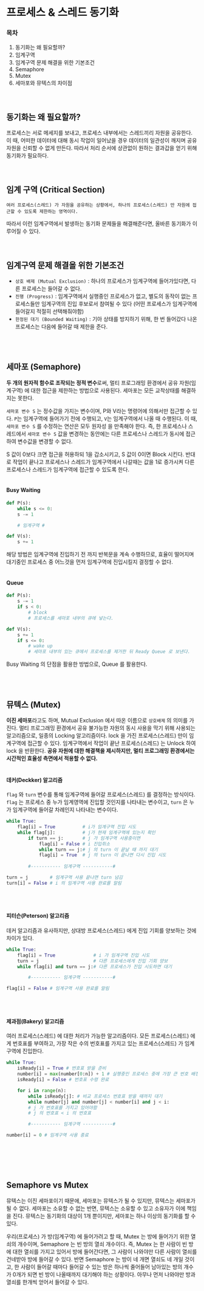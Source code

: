 # 프로세스 & 스레드 동기화
### 목차
1. 동기화는 왜 필요할까?
2. 임계구역
3. 임계구역 문제 해결을 위한 기본조건
4. Semaphore
5. Mutex
6. 세마포와 뮤텍스의 차이점
<br><br><br>

## 동기화는 왜 필요할까?
프로세스는 서로 메세지를 보내고, 프로세스 내부에서는 스레드끼리 자원을 공유한다. 이 때, 어떠한 데이터에 대해 동시 작업이 일어났을 경우 데이터의 일관성이 깨지며 공유 자원을 신뢰할 수 없게 만든다. 따라서 처리 순서에 상관없이 원하는 결과갑을 얻기 위해 동기화가 필요하다.
<br><br><br>

## 임계 구역 (Critical Section)
```
여러 프로세스(스레드) 가 자원을 공유하는 상황에서, 하나의 프로세스(스레드) 만 자원에 접근할 수 있도록 제한하는 영역이다.
```
따라서 이런 임계구역에서 발생하는 동기화 문제들을 해결해준다면, 올바른 동기화가 이루어질 수 있다.
<br><br><br>

## 임계구역 문제 해결을 위한 기본조건
- `상호 배제 (Mutual Exclusion)` : 하나의 프로세스가 임계구역에 들어가있다면, 다른 프로세스는 들어갈 수 없다.
- `진행 (Progress)` : 임계구역에서 실행중인 프로세스가 없고, 별도의 동작이 없는 프로세스들만 임계구역의 진입 후보로서 참여될 수 있다 (어떤 프로세스가 임계구역에 들어갈지 적절히 선택해줘야함)
- `한정된 대기 (Bounded Waiting)` : 기아 상태를 방지하기 위해, 한 번 들어갔다 나온 프로세스는 다음에 들어갈 때 제한을 준다.
<br><br><br><br>

## 세마포 (Semaphore)
**두 개의 원자적 함수로 조작되는 정적 변수**로써, 멀티 프로그래밍 환경에서 공유 자원(임계구역) 에 대한 접근을 제한하는 방법으로 사용된다. 세마포는 모든 교착상태를 해결하지는 못한다.
<br>

`세마포 변수 S` 는 정수값을 가지는 변수이며, P와 V라는 명령어에 의해서만 접근할 수 있다. `P`는 임계구역에 들어가기 전에 수행되고, `V`는 임계구역에서 나올 때 수행된다. 이 때, `세마포 변수 S` 를 수정하는 연산은 모두 원자성 을 만족해야 한다. 즉, 한 프로세스나 스레드에서 `세마포 변수 S` 값을 변경하는 동안에는 다른 프로세스나 스레드가 동시에 접근하여 변수값을 변경할 수 없다.
<br>

S 값이 0보다 크면 접근을 허용하되 1을 갑소시키고, S 값이 0이면 Block 시킨다. 반대로 작업이 끝나고 프로세스나 스레드가 임계구역에서 나갈때는 값을 1로 증가시켜 다른 프로세스나 스레드가 임계구역에 접근할 수 있도록 한다.
<br><br>

#### Busy Waiting
```Python
def P(s):
    while s <= 0:
    s -= 1

    # 임계구역 #

def V(s):
    s += 1
```
해당 방법은 임계구역에 진입하기 전 까지 반복문을 계속 수행하므로, 효율이 떨어지며 대기중인 프로세스 중 어느것을 먼저 임계구역에 진입시킬지 결정할 수 없다.
<br><br>

#### Queue
```Python
def P(s):
    s -= 1
    if s < 0:
        # block
        # 프로세스를 세마포 내부의 큐에 넣는다.

def V(s):
    s += 1
    if s <= 0:
        # wake up
        # 세마포 내부의 있는 큐에서 프로세스를 제거한 뒤 Ready Queue 로 보낸다.
```
Busy Waiting 의 단점을 활용한 방법으로, Queue 를 활용한다.
<br><br><br><br>

## 뮤텍스 (Mutex)
**이진 세마포**라고도 하며, Mutual Exclusion 에서 따온 이름으로 `상호배제` 의 의미를 가진다. 멀티 프로그래밍 환경에서 공유 불가능한 자원의 동시 사용을 막기 위해 사용되는 알고리즘으로, 일종의 Locking 알고리즘이다. lock 을 가진 프로세스(스레드) 만이 임계구역에 접근할 수 있다. 임계구역에서 작업이 끝난 프로세스(스레드) 는 Unlock 하여 lock 을 반환한다.
**공유 자원에 대한 해결책을 제시하지만, 멀티 프로그래밍 환경에서는 시간적인 효율성 측면에서 적용할 수 없다.**
<br><br>

#### 데커(Deckker) 알고리즘
`flag` 와 `turn` 변수를 통해 임계구역에 들어갈 프로세스(스레드) 를 결정하는 방식이다. `flag` 는 프로세스 중 누가 임계영역에 진입할 것인지를 나타내는 변수이고, `turn` 은 누가 임계구역에 들어갈 차례인지 나타내는 변수이다.
```python
while True:
    flag[i] = True          # i가 임계구역 진입 시도
    while flag[j]:          # j가 현재 임계구역에 있는지 확인
        if turn == j:       # j 가 임계구역 사용중이면
            flag[i] = False # i 진입취소
            while turn == j:# j 의 turn 이 끝날 때 까지 대기 
            flag[i] = True  # j 의 turn 이 끝나면 다시 진입 시도
        
        #----------- 임계구역 -----------#

turn = j        # 임계구역 사용 끝나면 turn 넘김
turn[i] = False # i 의 임계구역 사용 완료를 알림
```
<br><br>

#### 피터슨(Peterson) 알고리즘
데커 알고리즘과 유사하지만, 상대방 프로세스(스레드) 에게 진입 기회를 양보하는 것에 차이가 있다.
```Python
while True:
    flag[i] = True              # i 가 임계구역 진입 시도
    turn = j                    # 다른 프로세스에게 진입 기회 양보
    while flag[i] and turn == j:# 다른 프로세스가 진입 시도하면 대기

        #----------- 임계구역 -----------#

flag[i] = False # 임계구역 사용 완료를 알림
```
<br><br>

#### 제과점(Bakery) 알고리즘
여러 프로세스(스레드) 에 대한 처리가 가능한 알고리즘이다. 모든 프로세스(스레드) 에게 번호표를 부여하고, 가장 작은 수의 번호표를 가지고 있는 프로세스(스레드) 가 임계구역에 진입한다.
```Python
while True:
    isReady[i] = True # 번호표 받을 준비
    number[i] = max(number[0:n]) + 1 # 실행중인 프로세스 중에 가장 큰 번호 배정
    isReady[i] = False # 번호표 수령 완료

    for i in range(n):
        while isReady[j]: # 비교 프로세스 번호표 받을 때까지 대기
        while number[j] and number[j] < number[i] and j < i:
        # j 가 번호표를 가지고 있어야함
        # j 의 번호표 < i 의 번호표

        #----------- 임계구역 -----------#

number[i] = 0 # 임계구역 사용 종료
```
<br><br><br><br>


## Semaphore vs Mutex
뮤텍스는 이진 세마포이기 때문에, 세마포는 뮤텍스가 될 수 있지만, 뮤텍스는 세마포가 될 수 없다. 세마포는 소유할 수 없는 반면, 뮤텍스는 소유할 수 있고 소유자가 이에 책임을 진다. 뮤텍스는 동기화의 대상이 1개 뿐이지만, 세마포는 하나 이상의 동기화를 할 수 있다.
<br>

우리(프로세스) 가 방(임계구역) 에 들어가려고 할 때, Mutex 는 방에 들어가기 위한 열쇠의 개수이며, Semaphore 는 빈 방의 열쇠 개수이다. 
즉, Mutex 는 한 사람이 빈 방에 대한 열쇠를 가지고 있어서 방에 들어간다면, 그 사람이 나와야만 다른 사람이 열쇠를 건네받아 방에 들어갈 수 있다. 반면 Semaphore 는 방이 네 개면 열쇠도 네 개일 것이고, 한 사람이 들어갈 때마다 들어갈 수 있는 방은 하나씩 줄어들어 남아있는 방의 개수가 0개가 되면 빈 방이 나올때까지 대기해야 하는 상황이다. 아무나 먼저 나와야만 방과 열쇠를 한개씩 얻어서 들어갈 수 있다.